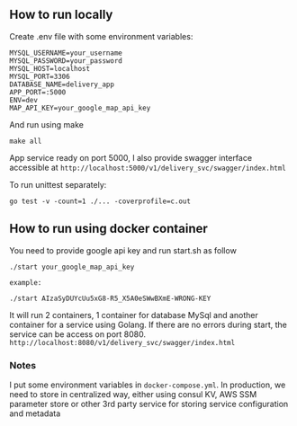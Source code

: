 ## How to run locally

Create .env file with some environment variables:
```
MYSQL_USERNAME=your_username
MYSQL_PASSWORD=your_password
MYSQL_HOST=localhost
MYSQL_PORT=3306
DATABASE_NAME=delivery_app
APP_PORT=:5000
ENV=dev
MAP_API_KEY=your_google_map_api_key
```

And run using make
```
make all
```
App service ready on port 5000, I also provide swagger interface accessible at 
`http://localhost:5000/v1/delivery_svc/swagger/index.html`

To run unittest separately:
```
go test -v -count=1 ./... -coverprofile=c.out
```

## How to run using docker container
You need to provide google api key and run start.sh as follow
```
./start your_google_map_api_key

example:

./start AIzaSyDUYcUu5xG8-R5_X5A0eSWwBXmE-WRONG-KEY
```

It will run 2 containers, 1 container for database MySql and another container for a service using Golang.
If there are no errors during start, the service can be access on port 8080.
`http://localhost:8080/v1/delivery_svc/swagger/index.html`


### Notes
I put some environment variables in `docker-compose.yml`. 
In production, we need to store in centralized way, either using consul KV, 
AWS SSM parameter store or other 3rd party service for storing service configuration and metadata
